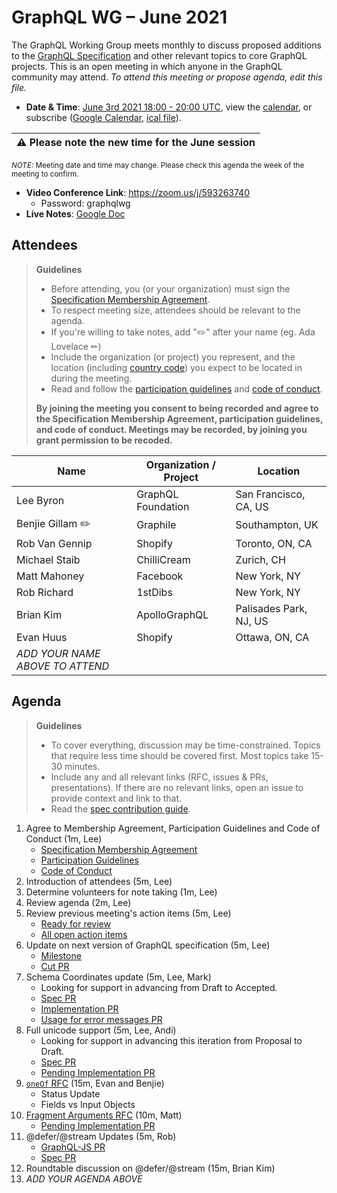 # GraphQL WG – June 2021

The GraphQL Working Group meets monthly to discuss proposed additions to the
[GraphQL Specification](https://github.com/graphql/graphql-spec) and other
relevant topics to core GraphQL projects. This is an open meeting in which
anyone in the GraphQL community may attend. *To attend this meeting or propose
agenda, edit this file.*

- **Date & Time**: [June 3rd 2021 18:00 - 20:00 UTC](https://www.timeanddate.com/worldclock/meetingdetails.html?year=2021&month=6&day=3&hour=18&min=0&sec=0&p1=224&p2=179&p3=136&p4=268&p5=367&p6=438&p7=240&iv=0), view the [calendar](https://calendar.google.com/calendar/embed?src=linuxfoundation.org_ik79t9uuj2p32i3r203dgv5mo8%40group.calendar.google.com), or subscribe ([Google Calendar](https://calendar.google.com/calendar?cid=bGludXhmb3VuZGF0aW9uLm9yZ19pazc5dDl1dWoycDMyaTNyMjAzZGd2NW1vOEBncm91cC5jYWxlbmRhci5nb29nbGUuY29t), [ical file](https://calendar.google.com/calendar/ical/linuxfoundation.org_ik79t9uuj2p32i3r203dgv5mo8%40group.calendar.google.com/public/basic.ics)).

| :warning: **Please note the new time for the June session** |
| ------------------------------------------------------------ |

  <small>*NOTE:* Meeting date and time may change. Please check this agenda the week of the meeting to confirm.</small>
- **Video Conference Link**: https://zoom.us/j/593263740
  - Password: graphqlwg
- **Live Notes**: [Google Doc](https://docs.google.com/document/d/1po3m08I1cAf3q3u7QILmRWJDJaCbrXgUKBVVYt5BOqM/edit?usp=sharing)


## Attendees

> **Guidelines**
> - Before attending, you (or your organization) must sign the [Specification Membership Agreement](https://github.com/graphql/foundation).
> - To respect meeting size, attendees should be relevant to the agenda.
> - If you're willing to take notes, add "✏️" after your name (eg. Ada Lovelace ✏)
> - Include the organization (or project) you represent, and the location (including [country code](https://en.wikipedia.org/wiki/List_of_ISO_3166_country_codes#Current_ISO_3166_country_codes)) you expect to be located in during the meeting.
> - Read and follow the [participation guidelines](https://github.com/graphql/graphql-wg#participation-guidelines) and [code of conduct](https://github.com/graphql/foundation/blob/master/CODE-OF-CONDUCT.md).
>
> **By joining the meeting you consent to being recorded and agree to the Specification Membership Agreement, participation guidelines, and code of conduct. Meetings may be recorded, by joining you grant permission to be recoded.**

| Name                     | Organization / Project   | Location
| ------------------------ | ------------------------ | ------------------------
| Lee Byron                | GraphQL Foundation       | San Francisco, CA, US
| Benjie Gillam ✏️          | Graphile                 | Southampton, UK
| Rob Van Gennip           | Shopify                  | Toronto, ON, CA
| Michael Staib            | ChilliCream              | Zurich, CH
| Matt Mahoney             | Facebook                 | New York, NY
| Rob Richard              | 1stDibs                  | New York, NY
| Brian Kim                | ApolloGraphQL            | Palisades Park, NJ, US
| Evan Huus                | Shopify                  | Ottawa, ON, CA
| *ADD YOUR NAME ABOVE TO ATTEND*


## Agenda

> **Guidelines**
> - To cover everything, discussion may be time-constrained. Topics that require less time should be covered first. Most topics take 15-30 minutes.
> - Include any and all relevant links (RFC, issues & PRs, presentations). If there are no relevant links, open an issue to provide context and link to that.
> - Read the [spec contribution guide](https://github.com/graphql/graphql-spec/blob/master/CONTRIBUTING.md).

<!--

Example agenda item:

1. Discuss moving the subscriptions proposal to stage 2 (30m, Lee)
   - [Subscriptions RFC](link.to/the-relevant/pr-or-issue-or-doc)
   - [GraphQL.js PR](github.link/to/the/project/pr)
   - [Another Relevant Link](youre.getting/the-idea.now)

-->

1. Agree to Membership Agreement, Participation Guidelines and Code of Conduct (1m, Lee)
   - [Specification Membership Agreement](https://github.com/graphql/foundation)
   - [Participation Guidelines](https://github.com/graphql/graphql-wg#participation-guidelines)
   - [Code of Conduct](https://github.com/graphql/foundation/blob/master/CODE-OF-CONDUCT.md)
1. Introduction of attendees (5m, Lee)
1. Determine volunteers for note taking (1m, Lee)
1. Review agenda (2m, Lee)
1. Review previous meeting's action items (5m, Lee)
   - [Ready for review](https://github.com/graphql/graphql-wg/issues?q=is%3Aissue+is%3Aopen+label%3A%22Ready+for+review+%F0%9F%99%8C%22+sort%3Aupdated-desc)
   - [All open action items](https://github.com/graphql/graphql-wg/issues?q=is%3Aissue+is%3Aopen+label%3A%22Action+item+%3Aclapper%3A%22+sort%3Aupdated-desc)
1. Update on next version of GraphQL specification (5m, Lee)
   - [Milestone](https://github.com/graphql/graphql-spec/milestone/2)
   - [Cut PR](https://github.com/graphql/graphql-spec/pull/871)
1. Schema Coordinates update (5m, Lee, Mark)
   - Looking for support in advancing from Draft to Accepted.
   - [Spec PR](https://github.com/graphql/graphql-spec/pull/794)
   - [Implementation PR](https://github.com/graphql/graphql-js/pull/3044)
   - [Usage for error messages PR](https://github.com/graphql/graphql-js/pull/3145)
1. Full unicode support (5m, Lee, Andi)
   - Looking for support in advancing this iteration from Proposal to Draft.
   - [Spec PR](https://github.com/graphql/graphql-spec/pull/849)
   - [Pending Implementation PR](https://github.com/graphql/graphql-js/pull/2449)
1. [`oneOf` RFC](https://github.com/graphql/graphql-spec/pull/825) (15m, Evan and Benjie)
   - Status Update
   - Fields vs Input Objects
1. [Fragment Arguments RFC](https://github.com/graphql/graphql-spec/pull/865) (10m, Matt)
   - [Pending Implementation PR](https://github.com/graphql/graphql-js/pull/3152)
1. @defer/@stream Updates (5m, Rob)
   - [GraphQL-JS PR](https://github.com/graphql/graphql-js/pull/2839)
   - [Spec PR](https://github.com/graphql/graphql-spec/pull/742)
1. Roundtable discussion on @defer/@stream (15m, Brian Kim)
3. *ADD YOUR AGENDA ABOVE*
